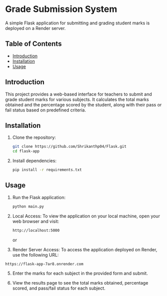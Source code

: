 # Grade Submission System

A simple Flask application for submitting and grading student marks is deployed on a Render server.
## Table of Contents

- [Introduction](#introduction)
- [Installation](#installation)
- [Usage](#usage)

## Introduction

This project provides a web-based interface for teachers to submit and grade student marks for various subjects. It calculates the total marks obtained and the percentage scored by the student, along with their pass or fail status based on predefined criteria.

## Installation

1. Clone the repository:

    ```bash
    git clone https://github.com/Shrikanthp04/Flask.git
    cd flask-app
    ```

2. Install dependencies:

    ```bash
    pip install -r requirements.txt
    ```

## Usage

1. Run the Flask application:

    ```bash
    python main.py
    ```

2. Local Access: To view the application on your local machine, open your web browser and visit:

   ```bash
   http://localhost:5000
   ```
   or</br>
3. Render Server Access: To access the application deployed on Render, use the following URL:

```bash
https://flask-app-7ar8.onrender.com
```

5. Enter the marks for each subject in the provided form and submit.

6. View the results page to see the total marks obtained, percentage scored, and pass/fail status for each subject.
